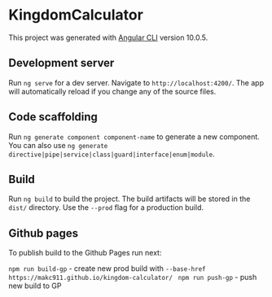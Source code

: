 # KingdomCalculator

This project was generated with [Angular CLI](https://github.com/angular/angular-cli) version 10.0.5.

## Development server

Run `ng serve` for a dev server. Navigate to `http://localhost:4200/`. The app will automatically reload if you change any of the source files.

## Code scaffolding

Run `ng generate component component-name` to generate a new component. You can also use `ng generate directive|pipe|service|class|guard|interface|enum|module`.

## Build

Run `ng build` to build the project. The build artifacts will be stored in the `dist/` directory. Use the `--prod` flag for a production build.

## Github pages
To publish build to the Github Pages run next:

`npm run build-gp` - create new prod build with `--base-href https://makc911.github.io/kingdom-calculator/ `
`npm run push-gp` - push new build to GP
